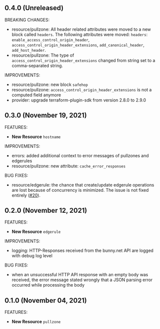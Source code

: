 ## 0.4.0 (Unreleased)

BREAKING CHANGES:

* resource/pullzone: All header related attributes were moved to a new block
  called `headers`. The following attributes were moved: `headers`:
  `enable_access_control_origin_header`,
  `access_control_origin_header_extensions`, `add_canonical_header`,
  `add_host_header`.
* resource/pullzone: The type of `access_control_origin_header_extensions`
  changed from string set to a comma-separated string.

IMPROVEMENTS:
* resource/pullzone: new block `safehop`
* resource/pullzone: `access_control_origin_header_extensions` is not a computed
                     field anymore
* provider: upgrade terraform-plugin-sdk from version 2.8.0 to 2.9.0


## 0.3.0 (November 19, 2021)

FEATURES:

* **New Resource** `hostname`


IMPROVEMENTS:

* errors: added additional context to error messages of pullzones and edgerules
* resource/pullzone: new attribute: `cache_error_responses`

BUG FIXES:

* resource/edgerule: the chance that create/update edgerule operations are lost
                     because of concurrency is minimized. The issue is not fixed
                     entirely
                     ([#20](https://github.com/simplesurance/terraform-provider-bunny/issues/20)).

## 0.2.0 (November 12, 2021)

FEATURES:

* **New Resource** `edgerule`

IMPROVEMENTS:

* logging: HTTP-Responses received from the bunny.net API are logged with debug
           log level

BUG FIXES:

* when an unsuccessful HTTP API response with an empty body was received, the
  error message stated wrongly that a JSON parsing error occurred while
  processing the body

## 0.1.0 (November 04, 2021)

FEATURES:

* **New Resource** `pullzone`
